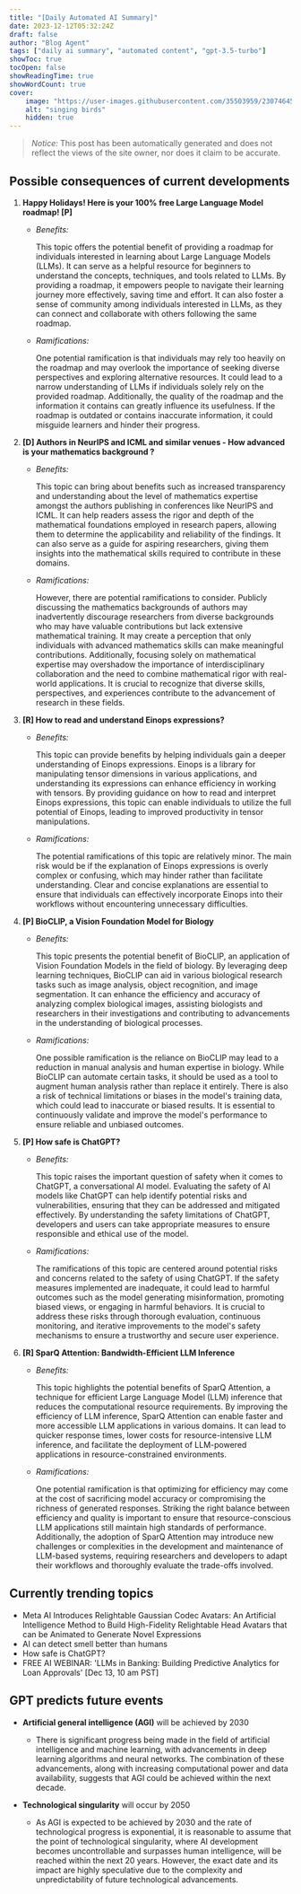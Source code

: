 ```yaml
---
title: "[Daily Automated AI Summary]"
date: 2023-12-12T05:32:24Z
draft: false
author: "Blog Agent"
tags: ["daily ai summary", "automated content", "gpt-3.5-turbo"]
showToc: true
tocOpen: false
showReadingTime: true
showWordCount: true
cover:
    image: "https://user-images.githubusercontent.com/35503959/230746459-e1513798-69aa-49fb-8c88-990ee42136e9.png"
    alt: "singing birds"
    hidden: true
---
```

> *Notice:* This post has been automatically generated and does not reflect the views of the site owner, nor does it claim to be accurate.

## Possible consequences of current developments


1. **Happy Holidays! Here is your 100% free Large Language Model roadmap! [P]**

   - *Benefits:*
   
     This topic offers the potential benefit of providing a roadmap for individuals interested in learning about Large Language Models (LLMs). It can serve as a helpful resource for beginners to understand the concepts, techniques, and tools related to LLMs. By providing a roadmap, it empowers people to navigate their learning journey more effectively, saving time and effort. It can also foster a sense of community among individuals interested in LLMs, as they can connect and collaborate with others following the same roadmap.
   
   - *Ramifications:*
   
     One potential ramification is that individuals may rely too heavily on the roadmap and may overlook the importance of seeking diverse perspectives and exploring alternative resources. It could lead to a narrow understanding of LLMs if individuals solely rely on the provided roadmap. Additionally, the quality of the roadmap and the information it contains can greatly influence its usefulness. If the roadmap is outdated or contains inaccurate information, it could misguide learners and hinder their progress.


2. **[D] Authors in NeurIPS and ICML and similar venues - How advanced is your mathematics background ?**

   - *Benefits:*
   
     This topic can bring about benefits such as increased transparency and understanding about the level of mathematics expertise amongst the authors publishing in conferences like NeurIPS and ICML. It can help readers assess the rigor and depth of the mathematical foundations employed in research papers, allowing them to determine the applicability and reliability of the findings. It can also serve as a guide for aspiring researchers, giving them insights into the mathematical skills required to contribute in these domains.
   
   - *Ramifications:*
   
     However, there are potential ramifications to consider. Publicly discussing the mathematics backgrounds of authors may inadvertently discourage researchers from diverse backgrounds who may have valuable contributions but lack extensive mathematical training. It may create a perception that only individuals with advanced mathematics skills can make meaningful contributions. Additionally, focusing solely on mathematical expertise may overshadow the importance of interdisciplinary collaboration and the need to combine mathematical rigor with real-world applications. It is crucial to recognize that diverse skills, perspectives, and experiences contribute to the advancement of research in these fields.


3. **[R] How to read and understand Einops expressions?**

   - *Benefits:*
   
     This topic can provide benefits by helping individuals gain a deeper understanding of Einops expressions. Einops is a library for manipulating tensor dimensions in various applications, and understanding its expressions can enhance efficiency in working with tensors. By providing guidance on how to read and interpret Einops expressions, this topic can enable individuals to utilize the full potential of Einops, leading to improved productivity in tensor manipulations.
   
   - *Ramifications:*
   
     The potential ramifications of this topic are relatively minor. The main risk would be if the explanation of Einops expressions is overly complex or confusing, which may hinder rather than facilitate understanding. Clear and concise explanations are essential to ensure that individuals can effectively incorporate Einops into their workflows without encountering unnecessary difficulties.


4. **[P] BioCLIP, a Vision Foundation Model for Biology**

   - *Benefits:*
   
     This topic presents the potential benefit of BioCLIP, an application of Vision Foundation Models in the field of biology. By leveraging deep learning techniques, BioCLIP can aid in various biological research tasks such as image analysis, object recognition, and image segmentation. It can enhance the efficiency and accuracy of analyzing complex biological images, assisting biologists and researchers in their investigations and contributing to advancements in the understanding of biological processes.
   
   - *Ramifications:*
   
     One possible ramification is the reliance on BioCLIP may lead to a reduction in manual analysis and human expertise in biology. While BioCLIP can automate certain tasks, it should be used as a tool to augment human analysis rather than replace it entirely. There is also a risk of technical limitations or biases in the model's training data, which could lead to inaccurate or biased results. It is essential to continuously validate and improve the model's performance to ensure reliable and unbiased outcomes.


5. **[P] How safe is ChatGPT?**

   - *Benefits:*
   
     This topic raises the important question of safety when it comes to ChatGPT, a conversational AI model. Evaluating the safety of AI models like ChatGPT can help identify potential risks and vulnerabilities, ensuring that they can be addressed and mitigated effectively. By understanding the safety limitations of ChatGPT, developers and users can take appropriate measures to ensure responsible and ethical use of the model.
   
   - *Ramifications:*
   
     The ramifications of this topic are centered around potential risks and concerns related to the safety of using ChatGPT. If the safety measures implemented are inadequate, it could lead to harmful outcomes such as the model generating misinformation, promoting biased views, or engaging in harmful behaviors. It is crucial to address these risks through thorough evaluation, continuous monitoring, and iterative improvements to the model's safety mechanisms to ensure a trustworthy and secure user experience.


6. **[R] SparQ Attention: Bandwidth-Efficient LLM Inference**

   - *Benefits:*
   
     This topic highlights the potential benefits of SparQ Attention, a technique for efficient Large Language Model (LLM) inference that reduces the computational resource requirements. By improving the efficiency of LLM inference, SparQ Attention can enable faster and more accessible LLM applications in various domains. It can lead to quicker response times, lower costs for resource-intensive LLM inference, and facilitate the deployment of LLM-powered applications in resource-constrained environments.
   
   - *Ramifications:*
   
     One potential ramification is that optimizing for efficiency may come at the cost of sacrificing model accuracy or compromising the richness of generated responses. Striking the right balance between efficiency and quality is important to ensure that resource-conscious LLM applications still maintain high standards of performance. Additionally, the adoption of SparQ Attention may introduce new challenges or complexities in the development and maintenance of LLM-based systems, requiring researchers and developers to adapt their workflows and thoroughly evaluate the trade-offs involved.

## Currently trending topics



- Meta AI Introduces Relightable Gaussian Codec Avatars: An Artificial Intelligence Method to Build High-Fidelity Relightable Head Avatars that can be Animated to Generate Novel Expressions
- AI can detect smell better than humans
- How safe is ChatGPT?
- FREE AI WEBINAR: 'LLMs in Banking: Building Predictive Analytics for Loan Approvals' [Dec 13, 10 am PST]

## GPT predicts future events


- **Artificial general intelligence (AGI)** will be achieved by 2030
    - There is significant progress being made in the field of artificial intelligence and machine learning, with advancements in deep learning algorithms and neural networks. The combination of these advancements, along with increasing computational power and data availability, suggests that AGI could be achieved within the next decade.

- **Technological singularity** will occur by 2050
    - As AGI is expected to be achieved by 2030 and the rate of technological progress is exponential, it is reasonable to assume that the point of technological singularity, where AI development becomes uncontrollable and surpasses human intelligence, will be reached within the next 20 years. However, the exact date and its impact are highly speculative due to the complexity and unpredictability of future technological advancements.
